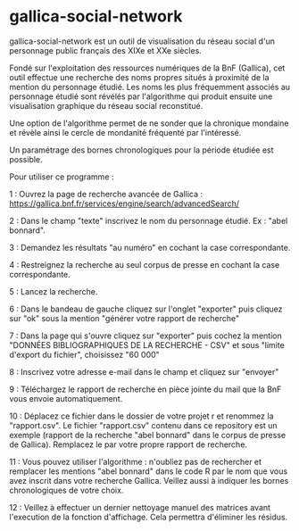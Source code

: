 # gallica-social-network
gallica-social-network est un outil de visualisation du réseau social d'un personnage public français des XIXe et XXe siècles.

Fondé sur l'exploitation des ressources numériques de la BnF (Gallica), cet outil effectue une recherche des noms propres situés à proximité de la mention du personnage étudié. Les noms les plus fréquemment associés au personnage étudié sont révélés par l'algorithme qui produit ensuite une visualisation graphique du réseau social reconstitué.

Une option de l'algorithme permet de ne sonder que la chronique mondaine et révèle ainsi le cercle de mondanité fréquenté par l'intéressé.

Un paramétrage des bornes chronologiques pour la période étudiée est possible.


Pour utiliser ce programme : 

1 : Ouvrez la page de recherche avancée de Gallica : https://gallica.bnf.fr/services/engine/search/advancedSearch/

2 : Dans le champ "texte" inscrivez le nom du personnage étudié. Ex : "abel bonnard".

3 : Demandez les résultats "au numéro" en cochant la case correspondante.

4 : Restreignez la recherche au seul corpus de presse en cochant la case correspondante.

5 : Lancez la recherche.

6 : Dans le bandeau de gauche cliquez sur l'onglet "exporter" puis cliquez sur "ok" sous la mention "générer votre rapport de recherche"

7 : Dans la page qui s'ouvre cliquez sur "exporter" puis cochez la mention "DONNÉES BIBLIOGRAPHIQUES DE LA RECHERCHE - CSV" et sous "limite d'export du fichier", choisissez "60 000"

8 : Inscrivez votre adresse e-mail dans le champ et cliquez sur "envoyer"

9 : Téléchargez le rapport de recherche en pièce jointe du mail que la BnF vous envoie automatiquement.

10 : Déplacez ce fichier dans le dossier de votre projet r et renommez la "rapport.csv". Le fichier "rapport.csv" contenu dans ce repository est un exemple (rapport de la recherche "abel bonnard" dans le corpus de presse de Gallica). Remplacez le par votre propre rapport de recherche.

11 : Vous pouvez utiliser l'algorithme : n'oubliez pas de rechercher et remplacer les mentions "abel bonnard" dans le code R par le nom que vous avez inscrit dans votre recherche Gallica. Veillez aussi à indiquer les bornes chronologiques de votre choix.

12 : Veillez à effectuer un dernier nettoyage manuel des matrices avant l'execution de la fonction d'affichage. Cela permettra d'éliminer les résidus.
